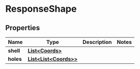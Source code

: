

# ResponseShape

## Properties

Name | Type | Description | Notes
------------ | ------------- | ------------- | -------------
**shell** | [**List&lt;Coords&gt;**](Coords.md) |  | 
**holes** | [**List&lt;List&lt;Coords&gt;&gt;**](List.md) |  | 



